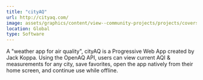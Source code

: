 ```yaml
---
title: "cityAQ"
url: http://cityaq.com/
image: assets/graphics/content/view--community-projects/projects/covers/cityaq.png
location: Global
type: Software
---
```


A "weather app for air quality", cityAQ is a Progressive Web App created by Jack Koppa. Using the OpenAQ API, users can view current AQI & measurements for any city, save favorites, open the app natively from their home screen, and continue use while offline.